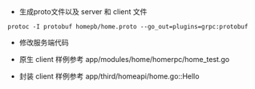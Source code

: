 
* 生成proto文件以及 server 和 client 文件
```
protoc -I protobuf homepb/home.proto --go_out=plugins=grpc:protobuf
```
* 修改服务端代码

* 原生 client 样例参考 app/modules/home/homerpc/home_test.go

* 封装 client 样例参考 app/third/homeapi/home.go::Hello